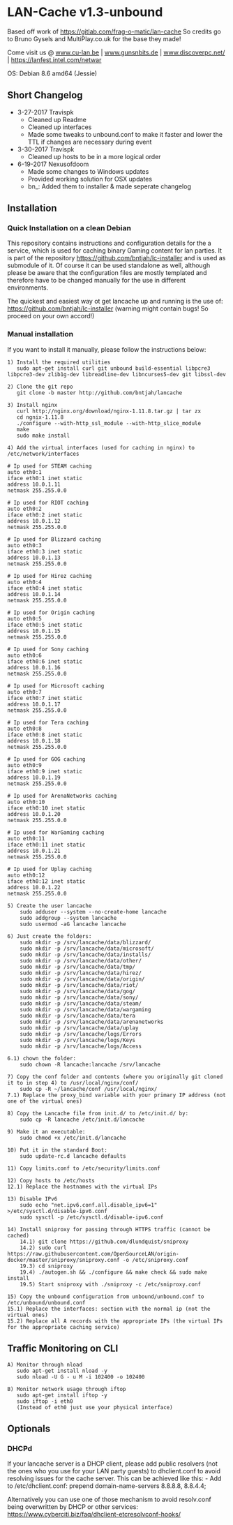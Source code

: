 LAN-Cache v1.3-unbound
==============

Based off work of https://gitlab.com/frag-o-matic/lan-cache
So credits go to Bruno Gysels and MultiPlay.co.uk for the base they made!

Come visit us @ www.cu-lan.be | www.gunsnbits.de | www.discoverpc.net/ | https://lanfest.intel.com/netwar

OS: Debian 8.6 amd64 (Jessie)

## Short Changelog
* 3-27-2017 Travispk
    * Cleaned up Readme
    * Cleaned up interfaces
    * Made some tweaks to unbound.conf to make it faster and lower the TTL if changes are necessary during event
* 3-30-2017 Travispk
    * Cleaned up hosts to be in a more logical order
* 6-19-2017 Nexusofdoom
    * Made some changes to Windows updates
    * Provided working solution for OSX updates
    * bn_: Added them to installer & made seperate changelog
    
## Installation

### Quick Installation on a clean Debian
This repository contains instructions and configuration details for the a service, which is used for caching binary Gaming content for lan parties.
It is part of the repository https://github.com/bntjah/lc-installer and is used as submodule of it. Of course it can be used standalone as well,
although please be aware that the configuration files are mostly templated and therefore have to be changed manually for the use in different environments.

The quickest and easiest way ot get lancache up and running is the use of:
https://github.com/bntjah/lc-installer (warning might contain bugs! So proceed on your own accord!)

### Manual installation

If you want to install it manually, please follow the instructions below:

    1) Install the required utilities
	   sudo apt-get install curl git unbound build-essential libpcre3 libpcre3-dev zlib1g-dev libreadline-dev libncurses5-dev git libssl-dev

	2) Clone the git repo
	   git clone -b master http://github.com/bntjah/lancache

	3) Install nginx
	   curl http://nginx.org/download/nginx-1.11.8.tar.gz | tar zx
	   cd ngnix-1.11.8
	   ./configure --with-http_ssl_module --with-http_slice_module
	   make
	   sudo make install

	4) Add the virtual interfaces (used for caching in nginx) to /etc/network/interfaces

```
# Ip used for STEAM caching
auto eth0:1
iface eth0:1 inet static
address 10.0.1.11
netmask 255.255.0.0

# Ip used for RIOT caching
auto eth0:2
iface eth0:2 inet static
address 10.0.1.12
netmask 255.255.0.0

# Ip used for Blizzard caching
auto eth0:3
iface eth0:3 inet static
address 10.0.1.13
netmask 255.255.0.0

# Ip used for Hirez caching
auto eth0:4
iface eth0:4 inet static
address 10.0.1.14
netmask 255.255.0.0

# Ip used for Origin caching
auto eth0:5
iface eth0:5 inet static
address 10.0.1.15
netmask 255.255.0.0

# Ip used for Sony caching
auto eth0:6
iface eth0:6 inet static
address 10.0.1.16
netmask 255.255.0.0

# Ip used for Microsoft caching
auto eth0:7
iface eth0:7 inet static
address 10.0.1.17
netmask 255.255.0.0

# Ip used for Tera caching
auto eth0:8
iface eth0:8 inet static
address 10.0.1.18
netmask 255.255.0.0

# Ip used for GOG caching
auto eth0:9
iface eth0:9 inet static
address 10.0.1.19
netmask 255.255.0.0

# Ip used for ArenaNetworks caching
auto eth0:10
iface eth0:10 inet static
address 10.0.1.20
netmask 255.255.0.0

# Ip used for WarGaming caching
auto eth0:11
iface eth0:11 inet static
address 10.0.1.21
netmask 255.255.0.0

# Ip used for Uplay caching
auto eth0:12
iface eth0:12 inet static
address 10.0.1.22
netmask 255.255.0.0
```

	5) Create the user lancache
		sudo adduser --system --no-create-home lancache
		sudo addgroup --system lancache
		sudo usermod -aG lancache lancache
	
	6) Just create the folders:
		sudo mkdir -p /srv/lancache/data/blizzard/
		sudo mkdir -p /srv/lancache/data/microsoft/
		sudo mkdir -p /srv/lancache/data/installs/
		sudo mkdir -p /srv/lancache/data/other/
		sudo mkdir -p /srv/lancache/data/tmp/
		sudo mkdir -p /srv/lancache/data/hirez/
		sudo mkdir -p /srv/lancache/data/origin/
		sudo mkdir -p /srv/lancache/data/riot/
		sudo mkdir -p /srv/lancache/data/gog/
		sudo mkdir -p /srv/lancache/data/sony/
		sudo mkdir -p /srv/lancache/data/steam/
		sudo mkdir -p /srv/lancache/data/wargaming
		sudo mkdir -p /srv/lancache/data/tera
		sudo mkdir -p /srv/lancache/data/arenanetworks
		sudo mkdir -p /srv/lancache/data/uplay
		sudo mkdir -p /srv/lancache/logs/Errors
		sudo mkdir -p /srv/lancache/logs/Keys
		sudo mkdir -p /srv/lancache/logs/Access

	6.1) chown the folder:
		sudo chown -R lancache:lancache /srv/lancache

	7) Copy the conf folder and contents (where you originally git cloned it to in step 4) to /usr/local/nginx/conf/
		sudo cp -R ~/lancache/conf /usr/local/nginx/
    7.1) Replace the proxy_bind variable with your primary IP address (not one of the virtual ones)

	8) Copy the Lancache file from init.d/ to /etc/init.d/ by:
		sudo cp -R lancache /etc/init.d/lancache

	9) Make it an executable:
		sudo chmod +x /etc/init.d/lancache

	10) Put it in the standard Boot:
		sudo update-rc.d lancache defaults

	11) Copy limits.conf to /etc/security/limits.conf

    12) Copy hosts to /etc/hosts
	12.1) Replace the hostnames with the virtual IPs

	13) Disable IPv6
	    sudo echo "net.ipv6.conf.all.disable_ipv6=1" >/etc/sysctl.d/disable-ipv6.conf
        sudo sysctl -p /etc/sysctl.d/disable-ipv6.conf

	14) Install sniproxy for passing through HTTPS traffic (cannot be cached)
		14.1) git clone https://github.com/dlundquist/sniproxy
		14.2) sudo curl https://raw.githubusercontent.com/OpenSourceLAN/origin-docker/master/sniproxy/sniproxy.conf -o /etc/sniproxy.conf
		19.3) cd sniproxy
		19.4) ./autogen.sh && ./configure && make check && sudo make install
		19.5) Start sniproxy with ./sniproxy -c /etc/sniproxy.conf

	15) Copy the unbound configuration from unbound/unbound.conf to /etc/unbound/unbound.conf
	15.1) Replace the interfaces: section with the normal ip (not the virtual ones)
    15.2) Replace all A records with the appropriate IPs (the virtual IPs for the appropriate caching service)

## Traffic Monitoring on CLI

	A) Monitor through nload
	   sudo apt-get install nload -y
	   sudo nload -U G - u M -i 102400 -o 102400

	B) Monitor network usage through iftop
	   sudo apt-get install iftop -y
	   sudo iftop -i eth0
	   (Instead of eth0 just use your physical interface)

## Optionals
### DHCPd

If your lancache server is a DHCP client, please add public resolvers (not the ones who you use for your LAN party guests) to dhclient.conf
to avoid resolving issues for the cache server. This can be achieved like this:
	- Add to /etc/dhclient.conf: prepend domain-name-servers 8.8.8.8, 8.8.4.4;

Alternatively you can use one of those mechanism to avoid resolv.conf being overwritten by DHCP or other services:
https://www.cyberciti.biz/faq/dhclient-etcresolvconf-hooks/

